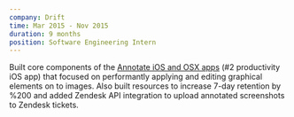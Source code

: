 ```yaml
---
company: Drift
time: Mar 2015 - Nov 2015
duration: 9 months
position: Software Engineering Intern
---
```

Built core components of the [Annotate iOS and OSX apps](https://drift.com) (#2 productivity iOS app) that focused on performantly applying and editing graphical elements on to images.  Also built resources to increase 7-day retention by %200 and added Zendesk API integration to upload annotated screenshots to Zendesk tickets.

